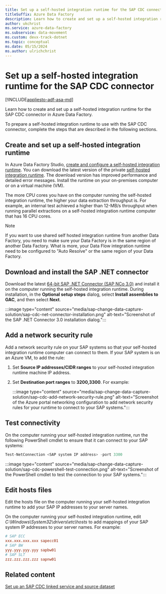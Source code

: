 ```yaml
---
title: Set up a self-hosted integration runtime for the SAP CDC connector
titleSuffix: Azure Data Factory
description: Learn how to create and set up a self-hosted integration runtime for the SAP change data capture (CDC) connector in Azure Data Factory.
author: ukchrist
ms.service: azure-data-factory
ms.subservice: data-movement
ms.custom: devx-track-dotnet
ms.topic: conceptual
ms.date: 05/15/2024
ms.author: ulrichchrist
---
```


# Set up a self-hosted integration runtime for the SAP CDC connector

[!INCLUDE[appliesto-adf-asa-md](includes/appliesto-adf-asa-md.md)]

Learn how to create and set up a self-hosted integration runtime for the SAP CDC connector in Azure Data Factory.

To prepare a self-hosted integration runtime to use with the SAP CDC connector, complete the steps that are described in the following sections.

## Create and set up a self-hosted integration runtime

In Azure Data Factory Studio, [create and configure a self-hosted integration runtime](create-self-hosted-integration-runtime.md?tabs=data-factory). You can download the latest version of the private [self-hosted integration runtime](https://www.microsoft.com/download/details.aspx?id=39717). The download version has improved performance and detailed error messages. Install the runtime on your on-premises computer or on a virtual machine (VM).

The more CPU cores you have on the computer running the self-hosted integration runtime, the higher your data extraction throughput is. For example, an internal test achieved a higher than 12-MB/s throughput when running parallel extractions on a self-hosted integration runtime computer that has 16 CPU cores.

> [!NOTE]
> If you want to use shared self hosted integration runtime from another Data Factory, you need to make sure your Data Factory is in the same region of another Data Factory. What is more, your Data Flow integration runtime need to be configured to "Auto Resolve" or the same region of your Data Factory. 

## Download and install the SAP .NET connector

Download the latest [64-bit SAP .NET Connector (SAP NCo 3.0)](https://support.sap.com/en/product/connectors/msnet.html) and install it on the computer running the self-hosted integration runtime. During installation, in the **Optional setup steps** dialog, select **Install assemblies to GAC**, and then select **Next**.

:::image type="content" source="media/sap-change-data-capture-solution/sap-cdc-net-connector-installation.png" alt-text="Screenshot of the SAP .NET Connector 3.0 installation dialog.":::

## Add a network security rule

Add a network security rule on your SAP systems so that your self-hosted integration runtime computer can connect to them. If your SAP system is on an Azure VM, to add the rule:

1. Set **Source IP addresses/CIDR ranges** to your self-hosted integration runtime machine IP address.

1. Set **Destination port ranges** to **3200,3300**.  For example:

   :::image type="content" source="media/sap-change-data-capture-solution/sap-cdc-add-network-security-rule.png" alt-text="Screenshot of the Azure portal networking configuration to add network security rules for your runtime to connect to your SAP systems.":::

## Test connectivity

On the computer running your self-hosted integration runtime, run the following PowerShell cmdlet to ensure that it can connect to your SAP systems:

```powershell
Test-NetConnection <SAP system IP address> -port 3300 
```

:::image type="content" source="media/sap-change-data-capture-solution/sap-cdc-powershell-test-connection.png" alt-text="Screenshot of the PowerShell cmdlet to test the connection to your SAP systems.":::

## Edit hosts files

Edit the hosts file on the computer running your self-hosted integration runtime to add your SAP IP addresses to your server names.

On the computer running your self-hosted integration runtime, edit *C:\Windows\System32\drivers\etc\hosts* to add mappings of your SAP system IP addresses to your server names.  For example:

```ini
# SAP ECC 
xxx.xxx.xxx.xxx sapecc01 
# SAP BW 
yyy.yyy.yyy.yyy sapbw01 
# SAP SLT 
zzz.zzz.zzz.zzz sapnw01 
```

## Related content

[Set up an SAP CDC linked service and source dataset](sap-change-data-capture-prepare-linked-service-source-dataset.md)
